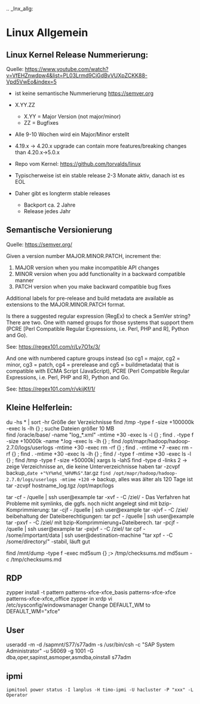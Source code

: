 .. _lnx_allg:


# Linux Allgemein


## Linux Kernel Release Nummerierung:

Quelle: https://www.youtube.com/watch?v=VfEHZnwdpw4&list=PL03Lrmd9CiGdBvVUXpZCKK88-Vpd5VwEo&index=5

  * ist keine semantische Nummerierung https://semver.org
  * X.YY.ZZ
  
    * X.YY = Major Version (not major/minor)
    * ZZ = Bugfixes
  * Alle 9-10 Wochen wird ein Major/Minor erstellt
  * 4.19.x -> 4.20.x upgrade can contain more features/breaking changes than 4.20.x->5.0.x
  * Repo vom Kernel: https://github.com/torvalds/linux
  * Typischerweise ist ein stable release 2-3 Monate aktiv, danach ist es EOL
  * Daher gibt es longterm stable releases
  
    * Backport ca. 2 Jahre
    * Release jedes Jahr
  
## Semantische Versionierung

Quelle: https://semver.org/

Given a version number MAJOR.MINOR.PATCH, increment the:

1. MAJOR version when you make incompatible API changes
2. MINOR version when you add functionality in a backward compatible manner
3. PATCH version when you make backward compatible bug fixes

Additional labels for pre-release and build metadata are available as extensions to the MAJOR.MINOR.PATCH format.

Is there a suggested regular expression (RegEx) to check a SemVer string?
There are two. One with named groups for those systems that support them (PCRE [Perl Compatible Regular Expressions, i.e. Perl, PHP and R], Python and Go).

See: https://regex101.com/r/Ly7O1x/3/

And one with numbered capture groups instead (so cg1 = major, cg2 = minor, cg3 = patch, cg4 = prerelease and cg5 = buildmetadata) that is compatible with ECMA Script (JavaScript), PCRE (Perl Compatible Regular Expressions, i.e. Perl, PHP and R), Python and Go.

See: https://regex101.com/r/vkijKf/1/


## Kleine Helferlein:

du -hs * | sort -hr                                         Größe der Verzeichnisse
find /tmp -type f -size +100000k -exec ls -lh {} \;         suche Dateien größer 10 MB  
find /oracle/base/ -name "log_*.xml" -mtime +30 -exec ls -l {} \;
find . -type f -size +10000k -name *.log -exec ls -lh {} \;
find /opt/mapr/hadoop/hadoop-2.7.0/logs/userlogs -mtime +30 -exec rm -rf {} \;
find . -mtime +7 -exec rm -rf {} \;
find . -mtime +30 -exec ls -lh {} \;
find  / -type f -mtime +30 -exec ls -l {} \;
find /tmp -type f -size +50000k| xargs ls -lahS
find <verzeichnis> -type d -links 2 -> zeige Verzeichnisse an, die keine Unterverzeichnisse haben
tar -zcvpf backup_`date +"%Y%m%d_%H%M%S"`.tar.gz `find /opt/mapr/hadoop/hadoop-2.7.0/logs/userlogs -mtime +120`    -> backup, alles was älter als 120 Tage ist
tar -zcvpf hostname_log.tgz /opt/mapr/logs
 
tar -cf - /quelle | ssh user@example tar -xvf - -C /ziel/     - Das Verfahren hat Probleme mit symlinks, die ggfs. noch nicht angelegt sind
mit bzip-Komprimmierung: 				tar -cjf - /quelle | ssh user@example tar -xjvf - -C /ziel/
beibehaltung der Dateiberechtigungen: 	tar pcf - /quelle | ssh user@example tar -pxvf - -C /ziel/
mit bzip-Komprimmierung+Dateiberech.	tar -pcjf - /quelle | ssh user@example tar -pxjvf - -C /ziel/
tar cpf - /some/important/data | ssh user@destination-machine "tar xpf - -C /some/directory/"  -stabil, läuft gut
  
find /mnt/dump -type f -exec md5sum {} \;> /tmp/checksums.md 
md5sum -c /tmp/checksums.md
 

## RDP

zypper install -t pattern patterns-xfce-xfce_basis patterns-xfce-xfce patterns-xfce-xfce_office
zypper in xrdp
vi /etc/sysconfig/windowsmanager
  Change DEFAULT_WM to DEFAULT_WM="xfce"


## User


useradd -m -d /sapmnt/S77/s77adm -s /usr/bin/csh -c "SAP System Administrator" -u 56069 -g 1001 -G dba,oper,sapinst,asmoper,asmdba,oinstall s77adm


## ipmi
`ipmitool power status -I lanplus -H timo-ipmi -U hacluster -P "xxx" -L Operator`